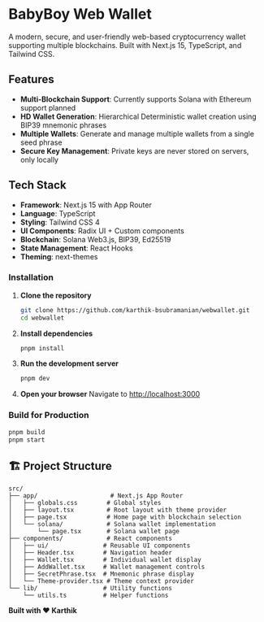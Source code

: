 # BabyBoy Web Wallet 

A modern, secure, and user-friendly web-based cryptocurrency wallet supporting multiple blockchains. Built with Next.js 15, TypeScript, and Tailwind CSS.

## Features

- **Multi-Blockchain Support**: Currently supports Solana with Ethereum support planned
- **HD Wallet Generation**: Hierarchical Deterministic wallet creation using BIP39 mnemonic phrases
- **Multiple Wallets**: Generate and manage multiple wallets from a single seed phrase
- **Secure Key Management**: Private keys are never stored on servers, only locally

## Tech Stack

- **Framework**: Next.js 15 with App Router
- **Language**: TypeScript
- **Styling**: Tailwind CSS 4
- **UI Components**: Radix UI + Custom components
- **Blockchain**: Solana Web3.js, BIP39, Ed25519
- **State Management**: React Hooks
- **Theming**: next-themes


### Installation

1. **Clone the repository**
   ```bash
   git clone https://github.com/karthik-bsubramanian/webwallet.git
   cd webwallet
   ```

2. **Install dependencies**
   ```bash
   pnpm install
   ```

3. **Run the development server**
   ```bash
   pnpm dev
   ```

4. **Open your browser**
   Navigate to [http://localhost:3000](http://localhost:3000)

### Build for Production

```bash
pnpm build
pnpm start
```

## 🏗️ Project Structure

```
src/
├── app/                    # Next.js App Router
│   ├── globals.css        # Global styles
│   ├── layout.tsx         # Root layout with theme provider
│   ├── page.tsx           # Home page with blockchain selection
│   └── solana/            # Solana wallet implementation
│       └── page.tsx       # Solana wallet page
├── components/            # React components
│   ├── ui/               # Reusable UI components
│   ├── Header.tsx        # Navigation header
│   ├── Wallet.tsx        # Individual wallet display
│   ├── AddWallet.tsx     # Wallet management controls
│   ├── SecretPhrase.tsx  # Mnemonic phrase display
│   └── Theme-provider.tsx # Theme context provider
└── lib/                  # Utility functions
    └── utils.ts          # Helper functions
```

**Built with ❤️ Karthik**
